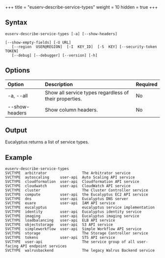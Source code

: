 +++
title = "euserv-describe-service-types"
weight = 10
hidden = true
+++


## Syntax

    euserv-describe-service-types [-a] [--show-headers]
    
    [--show-empty-fields] [-U URL]
       [--region  USER@REGION]  [-I  KEY_ID]  [-S  KEY] [--security-token TOKEN]
       [--debug] [--debugger] [--version] [-h]


## Options


| Option | Description | Required | 
|  :---- |  :---- |  :---- | 
| -a, --all | Show all service types regardless of their properties. | No | 
| --show-headers | Show column headers. | No | 


## Output
Eucalyptus returns a list of service types. 


## Example

    euserv-describe-service-types 
    SVCTYPE  arbitrator                The Arbitrator service                                      
    SVCTYPE  autoscaling     user-api  Auto Scaling API service                                    
    SVCTYPE  cloudformation  user-api  Cloudformation API service                                  
    SVCTYPE  cloudwatch      user-api  CloudWatch API service                                      
    SVCTYPE  cluster                   The Cluster Controller service                              
    SVCTYPE  compute         user-api  the Eucalyptus EC2 API service                              
    SVCTYPE  dns             user-api  Eucalyptus DNS server                                       
    SVCTYPE  euare           user-api  IAM API service                                             
    SVCTYPE  eucalyptus                eucalyptus service implementation                           
    SVCTYPE  identity        user-api  Eucalyptus identity service                                 
    SVCTYPE  imaging         user-api  Eucalyptus imaging service                                  
    SVCTYPE  loadbalancing   user-api  ELB API service                                             
    SVCTYPE  objectstorage   user-api  S3 API service                                              
    SVCTYPE  simpleworkflow  user-api  Simple Workflow API service                                 
    SVCTYPE  storage                   The Storage Controller service                              
    SVCTYPE  tokens          user-api  STS API service                                             
    SVCTYPE  user-api                  The service group of all user-facing API endpoint services  
    SVCTYPE  walrusbackend             The legacy Walrus Backend service



